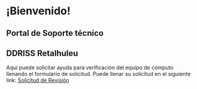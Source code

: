# ¡Bienvenido!
## Portal de Soporte técnico 
## DDRISS Retalhuleu

Aquí puede solicitar ayuda para verificación del equipo de cómputo llenando el formulario de solicitud. Puede llenar su solicitud en el siguiente link:
[Solicitud de Revisión](https://whatsform.com/ez50hc)
